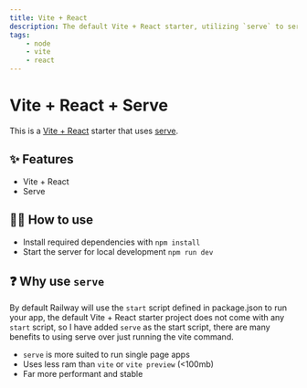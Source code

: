```yaml
---
title: Vite + React
description: The default Vite + React starter, utilizing `serve` to serve the built app
tags:
    - node
    - vite
    - react
---
```


# Vite + React + Serve

This is a [Vite + React](https://vitejs.dev/guide/#trying-vite-online) starter that uses [serve](https://www.npmjs.com/package/serve).

## ✨ Features

-   Vite + React
-   Serve

## 💁‍♀️ How to use

-   Install required dependencies with `npm install`
-   Start the server for local development `npm run dev`

## ❓ Why use `serve`

By default Railway will use the `start` script defined in package.json to run your app, the default Vite + React starter project does not come with any `start` script, so I have added `serve` as the start script, there are many benefits to using serve over just running the vite command.

-   `serve` is more suited to run single page apps
-   Uses less ram than `vite` or `vite preview` (<100mb)
-   Far more performant and stable
